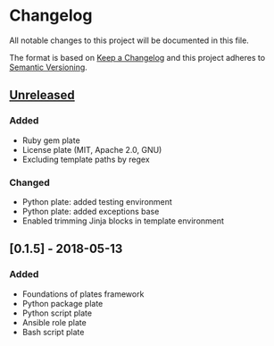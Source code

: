 # Changelog

All notable changes to this project will be documented in this file.

The format is based on [Keep a Changelog](https://keepachangelog.com/en/1.0.0/)
and this project adheres to [Semantic Versioning](https://semver.org/spec/v2.0.0.html).

## [Unreleased]

### Added
- Ruby gem plate
- License plate (MIT, Apache 2.0, GNU)
- Excluding template paths by regex

### Changed
- Python plate: added testing environment
- Python plate: added exceptions base
- Enabled trimming Jinja blocks in template environment 

## [0.1.5] - 2018-05-13

### Added
- Foundations of plates framework
- Python package plate
- Python script plate
- Ansible role plate
- Bash script plate

[Unreleased]: https://github.com/bzurkowski/boil/compare/v0.1.5...HEAD

